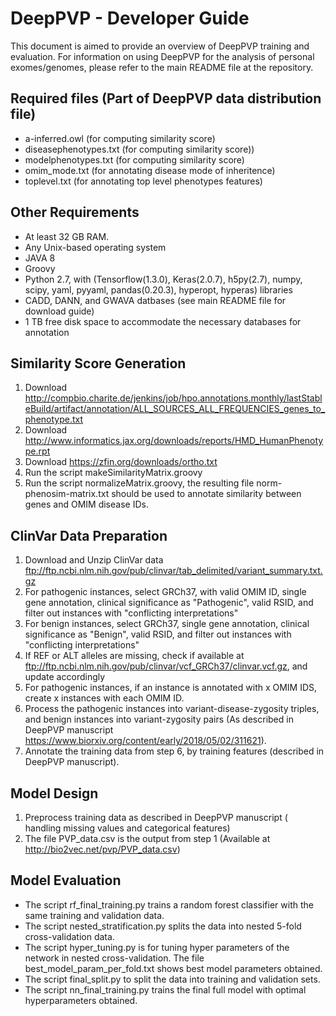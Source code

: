 # DeepPVP - Developer Guide
This document is aimed to provide an overview of DeepPVP training and evaluation. 
For information on using DeepPVP for the analysis of personal exomes/genomes, please refer to the main README file at the repository.

## Required files (Part of DeepPVP data distribution file)
 - a-inferred.owl (for computing similarity score)
 - diseasephenotypes.txt (for computing similarity score))
 - modelphenotypes.txt (for computing similarity score)
 - omim_mode.txt (for annotating disease mode of inheritence) 
 - toplevel.txt (for annotating top level phenotypes features)
 
## Other Requirements
 - At least 32 GB RAM.
 - Any Unix-based operating system
 - JAVA 8
 - Groovy 
 - Python 2.7, with (Tensorflow(1.3.0), Keras(2.0.7), h5py(2.7), numpy, scipy, yaml, pyyaml, pandas(0.20.3), hyperopt, hyperas) libraries
 - CADD, DANN, and GWAVA datbases (see main README file for download guide)
 - 1 TB free disk space to accommodate the necessary databases for annotation

## Similarity Score Generation 
    
 1. Download http://compbio.charite.de/jenkins/job/hpo.annotations.monthly/lastStableBuild/artifact/annotation/ALL_SOURCES_ALL_FREQUENCIES_genes_to_phenotype.txt
 2. Download http://www.informatics.jax.org/downloads/reports/HMD_HumanPhenotype.rpt
 3. Download https://zfin.org/downloads/ortho.txt
 4. Run the script makeSimilarityMatrix.groovy
 5. Run the script normalizeMatrix.groovy, the resulting file norm-phenosim-matrix.txt should be used to annotate similarity between genes and OMIM disease IDs.

## ClinVar Data Preparation 
  1. Download and Unzip ClinVar data ftp://ftp.ncbi.nlm.nih.gov/pub/clinvar/tab_delimited/variant_summary.txt.gz
  2. For pathogenic instances, select GRCh37, with valid OMIM ID, single gene annotation, clinical significance as "Pathogenic", valid RSID, and filter out instances with "conflicting interpretations"
  3. For benign instances, select GRCh37, single gene annotation, clinical significance as "Benign", valid RSID, and filter out instances with "conflicting interpretations"
  4. If REF or ALT alleles are missing, check if available at ftp://ftp.ncbi.nlm.nih.gov/pub/clinvar/vcf_GRCh37/clinvar.vcf.gz, and update accordingly
  5. For pathogenic instances, if an instance is annotated with x OMIM IDS, create x instances with each OMIM ID.
  6. Process the pathogenic instances into variant-disease-zygosity triples, and benign instances into variant-zygosity pairs (As described in DeepPVP manuscript https://www.biorxiv.org/content/early/2018/05/02/311621).
  7. Annotate the training data from step 6, by training features (described in DeepPVP manuscript).

## Model Design 
  1. Preprocess training data as described in DeepPVP manuscript ( handling missing values and categorical features)
  2. The file PVP_data.csv is the output from step 1 (Available at http://bio2vec.net/pvp/PVP_data.csv)

## Model Evaluation 
 - The script rf_final_training.py trains a random forest classifier with the same training and validation data.
 - The script nested_stratification.py splits the data into nested 5-fold cross-validation data.
 - The script hyper_tuning.py is for tuning hyper parameters of the network in nested cross-validation. The file best_model_param_per_fold.txt shows best model parameters obtained. 
 - The script final_split.py to split the data into training and validation sets.
 - The script nn_final_training.py trains the final full model with optimal hyperparameters obtained.
 
